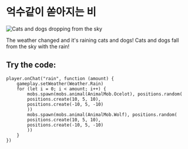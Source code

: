 # 억수같이 쏟아지는 비

![Cats and dogs dropping from the sky](/static/mods/cats-vs-dogs.jpg)

The weather changed and it's raining cats and dogs! Cats and dogs fall from the sky with the rain!

## Try the code:

```blocks
player.onChat("rain", function (amount) {
    gameplay.setWeather(Weather.Rain)
    for (let i = 0; i < amount; i++) {
        mobs.spawn(mobs.animal(AnimalMob.Ocelot), positions.random(
        positions.create(10, 5, 10),
        positions.create(-10, 5, -10)
        ))
        mobs.spawn(mobs.animal(AnimalMob.Wolf), positions.random(
        positions.create(10, 5, 10),
        positions.create(-10, 5, -10)
        ))
    }
})
```